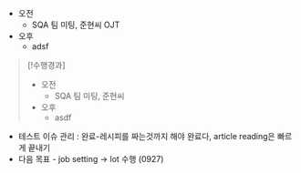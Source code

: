 - 오전
	- SQA 팀 미팅, 준현씨 OJT
- 오후
	- adsf

>[!수행경과]
>- 오전
>	- SQA 팀 미팅, 준현씨 
>- 오후
>	- asdf

- 테스트 이슈 관리 : 완료-레시피를 짜는것까지 해야 완료다, article reading은 빠르게 끝내기
- 다음 목표 -  job setting -> lot 수행 (0927)
